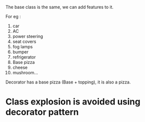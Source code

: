 The base class is the same, we can add features to it.

For eg : 
1. car 
  1. AC
  2. power steering
  3. seat covers
  4. fog lamps
  5. bumper 
  6. refrigerator
2. Base pizza
  1. cheese
  2. mushroom...

Decorator has a base pizza (Base + topping), it is also a pizza.

# Class explosion is avoided using decorator pattern 
